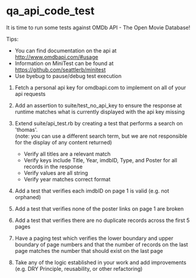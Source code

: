 # qa_api_code_test

It is time to run some tests against OMDb API - The Open Movie Database!

Tips:
  - You can find documentation on the api at http://www.omdbapi.com/#usage
  - Information on MiniTest can be found at https://github.com/seattlerb/minitest
  - Use byebug to pause/debug test execution

1) Fetch a personal api key for omdbapi.com to implement on all of your api requests

2) Add an assertion to suite/test_no_api_key to ensure the response at runtime matches what is currently displayed with the api key missing  
 
3) Extend suite/api_test.rb by creating a test that performs a search on 'thomas'.  
(note: you can use a different search term, but we are not responsible for the display of any content returned)
    - Verify all titles are a relevant match
    - Verify keys include Title, Year, imdbID, Type, and Poster for all records in the response
    - Verify values are all string
    - Verify year matches correct format

4) Add a test that verifies each imdbID on page 1 is valid (e.g. not orphaned)

5) Add a test that verifies none of the poster links on page 1 are broken
 
6) Add a test that verifies there are no duplicate records across the first 5 pages

7) Have a paging test which verifies the lower boundary and upper boundary of page numbers 
     and that the number of records on the last page matches the number that should exist on the last page
  
8) Take any of the logic established in your work and add improvements (e.g. DRY Principle, reusability, or other refactoring)